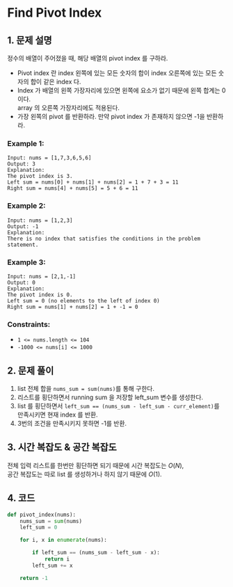 # Find Pivot Index

## 1. 문제 설명

정수의 배열이 주어졌을 때, 해당 배열의 pivot index 를 구하라.

- Pivot index 란 index 왼쪽에 있는 모든 숫자의 합이 index 오른쪽에 있는 모든 숫자의 합이 같은 index 다.
- Index 가 배열의 왼쪽 가장자리에 있으면 왼쪽에 요소가 없기 때문에 왼쪽 합계는 0이다.  
  array 의 오른쪽 가장자리에도 적용된다.
- 가장 왼쪽의 pivot 를 반환하라. 만약 pivot index 가 존재하지 않으면 -1을 반환하라.

### Example 1:

```
Input: nums = [1,7,3,6,5,6]
Output: 3
Explanation:
The pivot index is 3.
Left sum = nums[0] + nums[1] + nums[2] = 1 + 7 + 3 = 11
Right sum = nums[4] + nums[5] = 5 + 6 = 11
```

### Example 2:

```
Input: nums = [1,2,3]
Output: -1
Explanation:
There is no index that satisfies the conditions in the problem statement.
```

### Example 3:

```
Input: nums = [2,1,-1]
Output: 0
Explanation:
The pivot index is 0.
Left sum = 0 (no elements to the left of index 0)
Right sum = nums[1] + nums[2] = 1 + -1 = 0
```

### Constraints:

- `1 <= nums.length <= 104`
- `-1000 <= nums[i] <= 1000`

## 2. 문제 풀이

1. list 전체 합을 `nums_sum = sum(nums)`를 통해 구한다.
2. 리스트를 횡단하면서 running sum 을 저장할 left_sum 변수를 생성한다.
3. list 를 횡단하면서 `left_sum == (nums_sum - left_sum - curr_element)`를 만족시키면 현재 index 를 반환.
4. 3번의 조건을 만족시키지 못하면 -1를 반환.

## 3. 시간 복잡도 & 공간 복잡도

전체 입력 리스트를 한번만 횡단하면 되기 때문에 시간 복잡도는 $O(N)$,  
공간 복잡도는 따로 list 를 생성하거나 하지 않기 때문에 $O(1)$.

## 4. 코드

```python
def pivot_index(nums):
    nums_sum = sum(nums)
    left_sum = 0

    for i, x in enumerate(nums):

        if left_sum == (nums_sum - left_sum - x):
            return i
        left_sum += x

    return -1
```